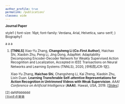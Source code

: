 ```yaml
---
author_profile: true
permalink: /publication/
classes: wide
---
```

**Journal Paper**


style1 {
 font-size: 16pt;
 font-family: Verdana, Arial, Helvetica, sans-serif;
}
<span class="style1">Biography1</span>

<style type="text/css">
body{font-size:10px;} </style>

<span class="style">a a a</span>


1. **[TNNLS]** Xiao-Yu Zhang, **Changsheng Li (Co-First Author)**, Haichao Shi, Xiaobin Zhu, Peng Li, Jing Dong, AdapNet: Adaptability Decomposing Encoder-Decoder Network for Weakly Supervised Action Recognition and Localization, Accepted in IEEE Transactions on Neural Networks and Learning Systems (TNNLS), 2020, [中科院JCR-1区].


     <tr>
        <td width="930" align="left" valign="right">
          Xiao-Yu Zhang, <b>Haichao Shi</b>, Changsheng Li, Kai Zheng, Xiaobin Zhu, Lixin Duan. <b>Learning Transferable Self-attentive Representations for Action Recognition in Untrimmed Videos with Weak Supervision</b>.
          <i>AAAI Conference on Artificial Intelligence </i> (<b>AAAI</b>). Hawaii, USA, 2019.  [<a href="https://hcshi.github.io/AAAI4029.pdf">Slides</a>] 
        </td>
      </tr>

[2] dafdfdddddd <br>
[3]d点点滴滴
